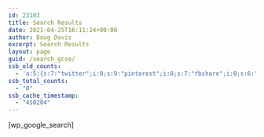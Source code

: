 ```yaml
---
id: 23103
title: Search Results
date: 2021-04-25T16:11:24+00:00
author: Doug Davis
excerpt: Search Results
layout: page
guid: /search_gcse/
ssb_old_counts:
  - 'a:5:{s:7:"twitter";i:0;s:9:"pinterest";i:0;s:7:"fbshare";i:0;s:6:"reddit";i:0;s:6:"tumblr";N;}'
ssb_total_counts:
  - "0"
ssb_cache_timestamp:
  - "450204"
---
```

[wp\_google\_search]
